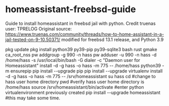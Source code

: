 # homeassistant-freebsd-guide
Guide to install homeassistant in freebsd jail with python.  Credit truenas user: TPRELOG
Original source: https://www.truenas.com/community/threads/how-to-home-assistant-in-a-jail-tested-on-9-10.50371/
modified for freebsd 13.1 release, and Python 3.9

pkg update
pkg install python39 py39-pip py39-sqlite3 bash rust gmake ca_root_nss
pw addgroup -g 990 -n hass
pw adduser -u 990 -n hass -d /home/hass -s /usr/local/bin/bash -G dialer -c "Daemon user for Homeassistant"
install -d -g hass -o hass -m 775 -- /home/hass
python39 -m ensurepip
pip install --upgrade pip
pip install --upgrade virtualenv
install -d -g hass -o hass -m 775 -- /srv/homeassistant
su hass
cd  #change to hass user home directory
pwd #verify hass user home directory is /home/hass
source /srv/homeassistant/bin/activate  #enter python virtualenvironment previously created
pip install --upgrade homeassistant #this may take some time.
